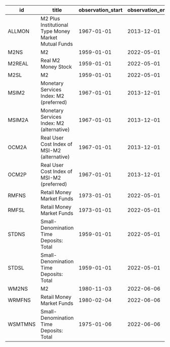 | id      | title                                                | observation_start   | observation_end   |
|---------|------------------------------------------------------|---------------------|-------------------|
| ALLMON  | M2 Plus Institutional Type Money Market Mutual Funds | 1967-01-01          | 2013-12-01        |
| M2NS    | M2                                                   | 1959-01-01          | 2022-05-01        |
| M2REAL  | Real M2 Money Stock                                  | 1959-01-01          | 2022-05-01        |
| M2SL    | M2                                                   | 1959-01-01          | 2022-05-01        |
| MSIM2   | Monetary Services Index: M2 (preferred)              | 1967-01-01          | 2013-12-01        |
| MSIM2A  | Monetary Services Index: M2 (alternative)            | 1967-01-01          | 2013-12-01        |
| OCM2A   | Real User Cost Index of MSI-M2 (alternative)         | 1967-01-01          | 2013-12-01        |
| OCM2P   | Real User Cost Index of MSI-M2 (preferred)           | 1967-01-01          | 2013-12-01        |
| RMFNS   | Retail Money Market Funds                            | 1973-01-01          | 2022-05-01        |
| RMFSL   | Retail Money Market Funds                            | 1973-01-01          | 2022-05-01        |
| STDNS   | Small-Denomination Time Deposits: Total              | 1959-01-01          | 2022-05-01        |
| STDSL   | Small-Denomination Time Deposits: Total              | 1959-01-01          | 2022-05-01        |
| WM2NS   | M2                                                   | 1980-11-03          | 2022-06-06        |
| WRMFNS  | Retail Money Market Funds                            | 1980-02-04          | 2022-06-06        |
| WSMTMNS | Small-Denomination Time Deposits: Total              | 1975-01-06          | 2022-06-06        |